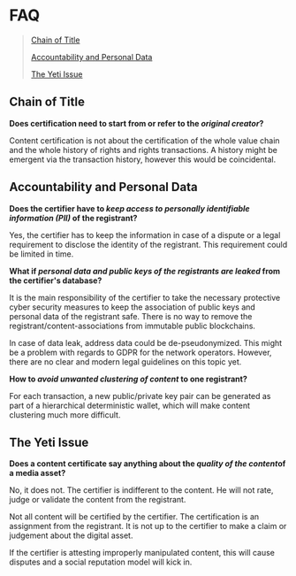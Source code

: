 # FAQ

> [Chain of Title](#chain-of-title)
>
> [Accountability and Personal Data](#accountability-and-personal-data)
>
> [The Yeti Issue](#the-yeti-issue) 

## Chain of Title

**Does certification need to start from or refer to the *original creator*?**

Content certification is not about the certification of the whole value
chain and the whole history of rights and rights transactions. A history
might be emergent via the transaction history, however this would be
coincidental.

## Accountability and Personal Data

**Does the certifier have to *keep access to personally identifiable
information (PII)* of the registrant?**

Yes, the certifier has to keep the information in case of a dispute or a
legal requirement to disclose the identity of the registrant. This
requirement could be limited in time.

**What if *personal data and public keys of the registrants are
leaked* from the certifier's database?**

It is the main responsibility of the certifier to take the necessary
protective cyber security measures to keep the association of public
keys and personal data of the registrant safe. There is no way to remove
the registrant/content-associations from immutable public blockchains.

In case of data leak, address data could be de-pseudonymized. This might
be a problem with regards to GDPR for the network operators. However,
there are no clear and modern legal guidelines on this topic yet.

**How to *avoid unwanted clustering of content* to one registrant?**

For each transaction, a new public/private key pair can be generated as
part of a hierarchical deterministic wallet, which will make content
clustering much more difficult.

## The Yeti Issue

**Does a content certificate say anything about the *quality of the
content*of a media asset?**

No, it does not. The certifier is indifferent to the content. He will
not rate, judge or validate the content from the registrant.

Not all content will be certified by the certifier. The certification is
an assignment from the registrant. It is not up to the certifier to make
a claim or judgement about the digital asset.

If the certifier is attesting improperly manipulated content, this will
cause disputes and a social reputation model will kick in.
